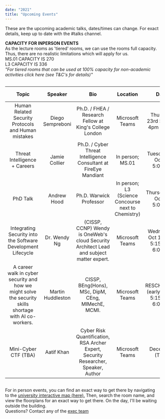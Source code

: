 ```yaml
---
date: "2021"
title: "Upcoming Events"
---
```


<style>
table
{
text-align: center;
width: auto;
}

</style> 

These are the upcoming academic talks, dates/times can change. 
For exact details, keep up to date with the #talks channel.

**CAPACITY FOR INPERSON EVENTS** <br>
As the lecture rooms as 'tiered' rooms, we can use the rooms full capacity. Thus, there are no realistic limitations which will apply for us.
<br> MS.01 CAPACITY IS 270 <br>
L3 CAPACITY IS 336 <br>
<em> "For tiered rooms that can be used at 100% capacity for non-academic activities click here (see T&C's for details)" </em>

<div style='overflow-x: scroll;'>

| Topic | Speaker | Bio | Location | Date | Meeting info
| ------ | ------ | ------ | ------ | ------ | ------ |
| Human Related Security Protocols and Human mistakes | Diego Sempreboni | Ph.D. / FHEA / Research Fellow at King's College London  | Microsoft Teams | Thursday 23rd Sept @ 4pm - 5pm | <a href="https://teams.microsoft.com/l/meetup-join/19%3ameeting_NzE5MjBiMGUtNTZiYy00ZTNlLTlmMGEtNGY0ZDQzYWQ4MWY5%40thread.v2/0?context=%7b%22Tid%22%3a%2209bacfbd-47ef-4465-9265-3546f2eaf6bc%22%2c%22Oid%22%3a%22ba7a9bd6-27fa-4346-9c90-275af0ce3387%22%7d" target="_blank">Link</a>
| Threat Intelligence + Careers | Jamie Collier | Ph.D. / Cyber Threat Intelligence Consultant at FireEye Mandiant | In person; MS.01 | Tuesday 5th Oct @ 5:00pm | <a href="https://warwick.ac.uk/services/its/servicessupport/av/lecturerooms/roominformation/ms01" target="_blank">Room info</a>
| PhD Talk | Andrew Hood | Ph.D. Warwick Professor | In person; L3 (Science Concourse next to Chemistry) | Thursday 7th Oct @ 5:00pm | <a href="https://warwick.ac.uk/services/its/servicessupport/av/lecturerooms/roominformation/l3" target="_blank">Room info</a>
| Integrating Security into the Software Development Lifecycle | Dr. Wendy Ng | (CISSP, CCNP) Wendy is OneWeb's cloud Security Architect Lead and subject matter expert. | Microsoft Teams | Wednesday Oct 13th @ 5:15pm - 6:00pm |  <a href="https://teams.microsoft.com/l/meetup-join/19%3ameeting_ZTNmMWQ3NDktNWIwNS00NGE1LTgwYWUtOWE5ZTllZWZjNjgw%40thread.v2/0?context=%7b%22Tid%22%3a%2209bacfbd-47ef-4465-9265-3546f2eaf6bc%22%2c%22Oid%22%3a%22ba7a9bd6-27fa-4346-9c90-275af0ce3387%22%7d" target="_blank">Link</a>
| A career walk in cyber security and how we might solve the security skills shortage with AI co-workers. | Martin Huddleston | CISSP, BEng(Hons), MSc, DipM, CEng, MIMechE, MCMI. | Microsoft Teams | RESCHEDULE (early jan) @ 5:15pm - 6:00pm|  TBA
| Mini-Cyber CTF (TBA) | Aatif Khan | Cyber Risk Quantification, RSA Archer Expert, Security Researcher, Speaker, Author | Microsoft Teams | December (TBA) | TBA

</div>

For in person events, you can find an exact way to get there by navigating to the <a href="https://warwick.ac.uk/about/visiting/maps/interactive/" target="_blank">university interactive map (here).</a> Then, search the room name, and view the floorplans for an exact way to get there. On the day, I'll be waiting outside the building. 
<br> Questions? Contact any of the [exec team](/team)
